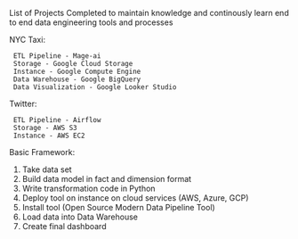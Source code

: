 List of Projects Completed to maintain knowledge and continously learn end to end data engineering tools and processes

NYC Taxi:

     ETL Pipeline - Mage-ai
     Storage - Google Cloud Storage
     Instance - Google Compute Engine
     Data Warehouse - Google BigQuery
     Data Visualization - Google Looker Studio

Twitter:

     ETL Pipeline - Airflow
     Storage - AWS S3
     Instance - AWS EC2



Basic Framework:



1. Take data set
2. Build data model in fact and dimension format
3. Write transformation code in Python
4. Deploy tool on instance on cloud services (AWS, Azure, GCP)
5. Install tool (Open Source Modern Data Pipeline Tool)
6. Load data into Data Warehouse
7. Create final dashboard

